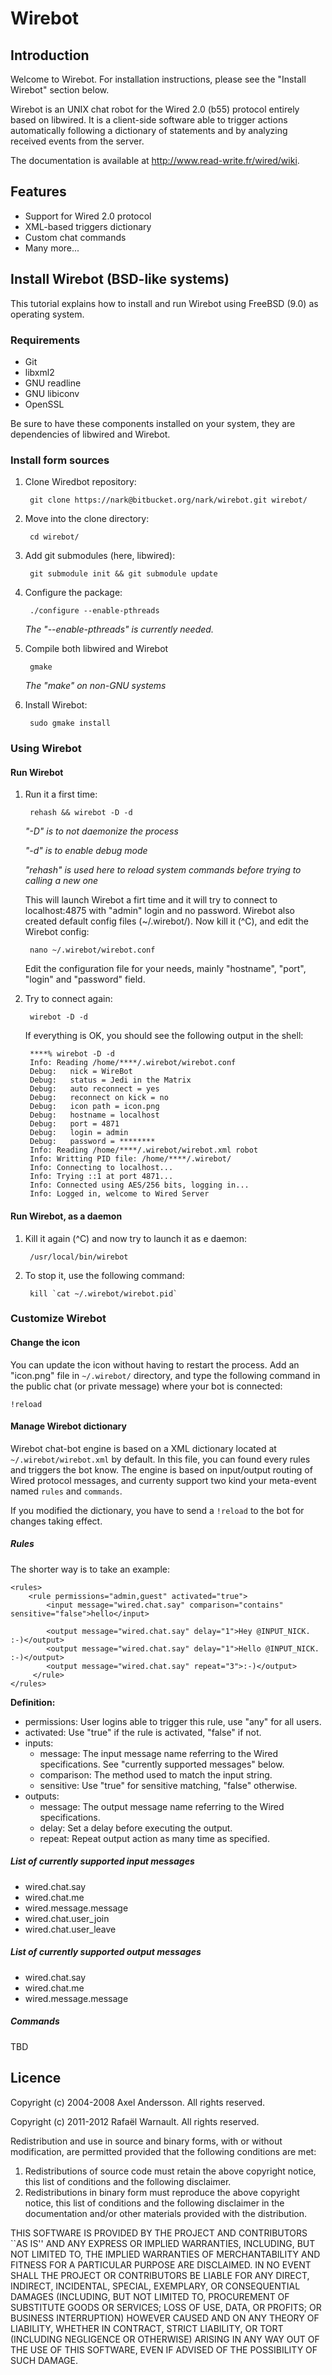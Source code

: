 # Wirebot

## Introduction

Welcome to Wirebot. For installation instructions, please see the "Install Wirebot" section below.

Wirebot is an UNIX chat robot for the Wired 2.0 (b55) protocol entirely based on libwired. It is a client-side software able to trigger actions automatically following a dictionary of statements and by analyzing received events from the server.

The documentation is available at http://www.read-write.fr/wired/wiki.

## Features

* Support for Wired 2.0 protocol
* XML-based triggers dictionary
* Custom chat commands
* Many more...


## Install Wirebot (BSD-like systems)

This tutorial explains how to install and run Wirebot using FreeBSD (9.0) as operating system.

### Requirements

* Git
* libxml2
* GNU readline
* GNU libiconv
* OpenSSL

Be sure to have these components installed on your system, they are dependencies of libwired and Wirebot. 

### Install form sources

1. Clone Wiredbot repository:

		git clone https://nark@bitbucket.org/nark/wirebot.git wirebot/
	
2. Move into the clone directory:

		cd wirebot/
	
3. Add git submodules (here, libwired):

		git submodule init && git submodule update
	
4. Configure the package:

		./configure --enable-pthreads

	*The "--enable-pthreads" is currently needed.*
	
5. Compile both libwired and Wirebot

		gmake
		
	*The "make" on non-GNU systems*
	
6. Install Wirebot:

		sudo gmake install
		
### Using Wirebot
		
#### Run Wirebot
		
1. Run it a first time:

		rehash && wirebot -D -d
	
	*"-D" is to not daemonize the process*
	
	*"-d" is to enable debug mode*
	
	*"rehash" is used here to reload system commands before trying to calling a new one*
	
	This will launch Wirebot a firt time and it will try to connect to localhost:4875 with "admin" login and no password. Wirebot also created default config files (~/.wirebot/).  Now kill it (^C), and edit the Wirebot config:
	
		nano ~/.wirebot/wirebot.conf
		
	Edit the configuration file for your needs, mainly "hostname", "port", "login" and "password" field. 
	
2. Try to connect again:

		wirebot -D -d
		
	If everything is OK, you should see the following output in the shell:
		
		****% wirebot -D -d
		Info: Reading /home/****/.wirebot/wirebot.conf
		Debug:   nick = WireBot
		Debug:   status = Jedi in the Matrix
		Debug:   auto reconnect = yes
		Debug:   reconnect on kick = no
		Debug:   icon path = icon.png
		Debug:   hostname = localhost
		Debug:   port = 4871
		Debug:   login = admin
		Debug:   password = ********
		Info: Reading /home/****/.wirebot/wirebot.xml robot 
		Info: Writting PID file: /home/****/.wirebot/
		Info: Connecting to localhost...
		Info: Trying ::1 at port 4871...
		Info: Connected using AES/256 bits, logging in...
		Info: Logged in, welcome to Wired Server

#### Run Wirebot, as a daemon

1. Kill it again (^C) and now try to launch it as e daemon:

		/usr/local/bin/wirebot
		
2. To stop it, use the following command:

		kill `cat ~/.wirebot/wirebot.pid`
	
### Customize Wirebot

#### Change the icon

You can update the icon without having to restart the process. Add an "icon.png" file in `~/.wirebot/` directory, and type the following command in the public chat (or private message) where your bot is connected:

	!reload
		
#### Manage Wirebot dictionary

Wirebot chat-bot engine is based on a XML dictionary located at `~/.wirebot/wirebot.xml` by default. In this file, you can found every rules and triggers the bot know. The engine is based on input/output routing of Wired protocol messages, and currenty support two kind your meta-event named `rules` and `commands`.

If you modified the dictionary, you have to send a `!reload` to the bot for changes taking effect.

##### Rules

The shorter way is to take an example:

 	<rules>
		<rule permissions="admin,guest" activated="true">
		 	<input message="wired.chat.say" comparison="contains" sensitive="false">hello</input>
		
		 	<output message="wired.chat.say" delay="1">Hey @INPUT_NICK. :-)</output>
		 	<output message="wired.chat.say" delay="1">Hello @INPUT_NICK. :-)</output>
		 	<output message="wired.chat.say" repeat="3">:-)</output>
		 </rule>
	</rules>

**Definition:**	

* permissions: User logins able to trigger this rule, use "any" for all users.
* activated: Use "true" if the rule is activated, "false" if not.
* inputs:
	* message: The input message name referring to the Wired specifications. 
	See "currently supported messages" below.
	* comparison: The method used to match the input string.
	* sensitive: Use "true" for sensitive matching, "false" otherwise.
* outputs:
	* message: The output message name referring to the Wired specifications.
	* delay: Set a delay before executing the output.
	* repeat: Repeat output action as many time as specified.
	
##### List of currently supported input messages 
	
* wired.chat.say
* wired.chat.me
* wired.message.message
* wired.chat.user_join
* wired.chat.user_leave

##### List of currently supported output messages 
	
* wired.chat.say
* wired.chat.me
* wired.message.message


##### Commands

TBD



## Licence

Copyright (c) 2004-2008 Axel Andersson. All rights reserved.

Copyright (c) 2011-2012 Rafaël Warnault. All rights reserved.

Redistribution and use in source and binary forms, with or without
modification, are permitted provided that the following conditions
are met:

1. Redistributions of source code must retain the above copyright
   notice, this list of conditions and the following disclaimer.
2. Redistributions in binary form must reproduce the above copyright
   notice, this list of conditions and the following disclaimer in the
   documentation and/or other materials provided with the distribution.

THIS SOFTWARE IS PROVIDED BY THE PROJECT AND CONTRIBUTORS ``AS IS'' AND
ANY EXPRESS OR IMPLIED WARRANTIES, INCLUDING, BUT NOT LIMITED TO, THE
IMPLIED WARRANTIES OF MERCHANTABILITY AND FITNESS FOR A PARTICULAR PURPOSE
ARE DISCLAIMED.  IN NO EVENT SHALL THE PROJECT OR CONTRIBUTORS BE LIABLE
FOR ANY DIRECT, INDIRECT, INCIDENTAL, SPECIAL, EXEMPLARY, OR CONSEQUENTIAL
DAMAGES (INCLUDING, BUT NOT LIMITED TO, PROCUREMENT OF SUBSTITUTE GOODS
OR SERVICES; LOSS OF USE, DATA, OR PROFITS; OR BUSINESS INTERRUPTION)
HOWEVER CAUSED AND ON ANY THEORY OF LIABILITY, WHETHER IN CONTRACT, STRICT
LIABILITY, OR TORT (INCLUDING NEGLIGENCE OR OTHERWISE) ARISING IN ANY WAY
OUT OF THE USE OF THIS SOFTWARE, EVEN IF ADVISED OF THE POSSIBILITY OF
SUCH DAMAGE.
